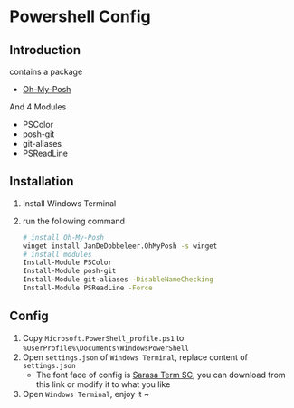 # Powershell Config

## Introduction

contains a package

- [Oh-My-Posh](https://ohmyposh.dev/)

And 4 Modules

- PSColor
- posh-git
- git-aliases
- PSReadLine

## Installation

1. Install Windows Terminal

2. run the following command

   ```bash
   # install Oh-My-Posh
   winget install JanDeDobbeleer.OhMyPosh -s winget
   # install modules
   Install-Module PSColor
   Install-Module posh-git
   Install-Module git-aliases -DisableNameChecking
   Install-Module PSReadLine -Force
   ```

## Config

1. Copy `Microsoft.PowerShell_profile.ps1` to `%UserProfile%\Documents\WindowsPowerShell`
2. Open `settings.json` of `Windows Terminal`, replace content of `settings.json`
   - The font face of config is [Sarasa Term SC](https://github.com/be5invis/Sarasa-Gothic), you can download from this link or modify it to what you like
3. Open `Windows Terminal`, enjoy it ~
